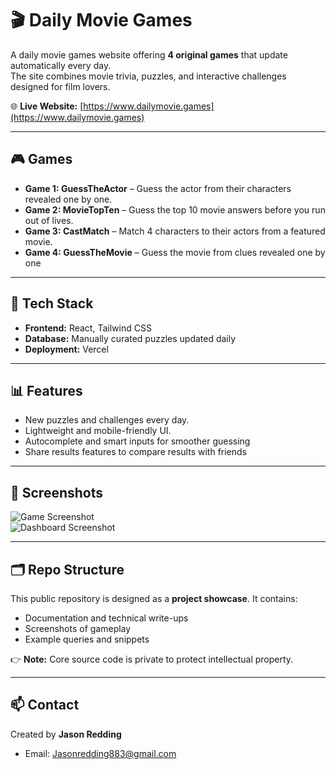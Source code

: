 # 🎬 Daily Movie Games

A daily movie games website offering **4 original games** that update automatically every day.  
The site combines movie trivia, puzzles, and interactive challenges designed for film lovers.  

🌐 **Live Website:** [https://www.dailymovie.games](https://www.dailymovie.games)  

---

## 🎮 Games
- **Game 1: GuessTheActor** – Guess the actor from their characters revealed one by one.
- **Game 2: MovieTopTen** – Guess the top 10 movie answers before you run out of lives.  
- **Game 3: CastMatch** – Match 4 characters to their actors from a featured movie. 
- **Game 4: GuessTheMovie** – Guess the movie from clues revealed one by one 

---

## 🔧 Tech Stack
- **Frontend:** React, Tailwind CSS
- **Database:** Manually curated puzzles updated daily  
- **Deployment:** Vercel

---

## 📊 Features
- New puzzles and challenges every day.   
- Lightweight and mobile-friendly UI.
- Autocomplete and smart inputs for smoother guessing
- Share results features to compare results with friends

---

## 📸 Screenshots
![Game Screenshot](./screenshots/game1.png)  
![Dashboard Screenshot](./screenshots/dashboard.png)  

---

## 🗂 Repo Structure  
This public repository is designed as a **project showcase**. It contains:  
- Documentation and technical write-ups  
- Screenshots of gameplay  
- Example queries and snippets  

👉 **Note:** Core source code is private to protect intellectual property.  

---

## 📫 Contact
Created by **Jason Redding**  
- Email: Jasonredding883@gmail.com  
